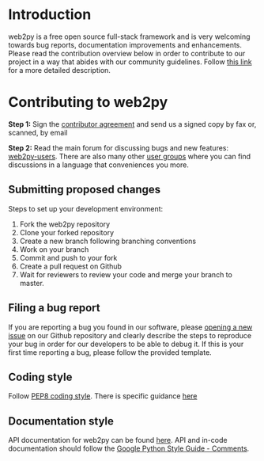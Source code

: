 ﻿
# Introduction
web2py is a free open source full-stack framework and is very welcoming towards bug reports, documentation improvements and enhancements. Please read the contribution overview below in order to contribute to our project in a way that abides with our community guidelines. Follow [this link](http://web2py.com/books/default/chapter/29/15/helping-web2py#Contributing-code-and-documentation-changes) for a more detailed description. 
# Contributing to web2py

**Step 1:** Sign the [contributor agreement](http://www.web2py.com/init/static/web2py_contributor_agreement.pdf) and send us a signed copy by fax or, scanned, by email 

**Step 2:** Read the main forum for discussing bugs and new features:  [web2py-users](https://groups.google.com/forum/#!forum/web2py). There are also many other [user groups](http://www.web2py.com/init/default/usergroups) where you can find discussions in a language that conveniences you more. 

## Submitting proposed changes 
Steps to set up your development environment:
1. Fork the web2py repository
2. Clone your forked repository
3. Create a new branch following branching conventions
4. Work on your branch
5. Commit and push to your fork
6. Create a pull request on Github
7. Wait for reviewers to review your code and merge your branch to master. 

## Filing a bug report
If you are reporting a bug you found in our software, please [opening a new issue](https://github.com/web2py/web2py/issues/new?template=bug_report.md) on our Github repository and clearly describe the steps to reproduce your bug in order for our developers to be able to debug it. 
If this is your first time reporting a bug, please follow the provided template.

## Coding style
Follow [PEP8 coding style](http://www.python.org/dev/peps/pep-0008). 
There is specific guidance [here](http://web2py.com/books/default/chapter/29/01#web2py_style)

## Documentation style
API documentation for web2py can be found [here](http://web2py.readthedocs.org/en/latest).
API and in-code documentation should follow the [Google Python Style Guide - Comments](http://google-styleguide.googlecode.com/svn/trunk/pyguide.html?showone=Comments#Comments). 
